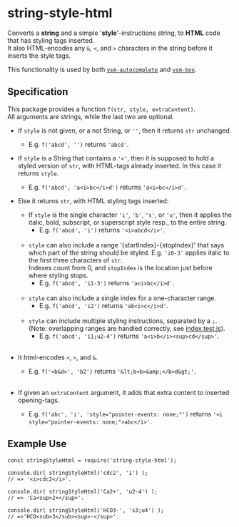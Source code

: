 # string-style-html

Converts a **string** and a simple '**style**'-instructions string,
to **HTML** code that has styling tags inserted.  
It also HTML-encodes any `&`, `<`, and `>` characters in the string
before it inserts the style tags.

This functionality is used by both
[`vsm-autocomplete`](https://github.com/vsmjs/vsm-autocomplete) and
[`vsm-box`](https://github.com/vsmjs/vsm-box).


## Specification

This package provides a function `f(str, style, extraContent)`.  
All arguments are strings, while the last two are optional.

- If `style` is not given, or a not String, or `''`,
  then it returns `str` unchanged.  
  + E.g. `f('abcd', '')` returns `'abcd'`.
- If `style` is a String that contains a `'<'`, then it is supposed to hold
  a styled version of `str`, with HTML-tags already inserted.
  In this case it returns `style`.
  + E.g. `f('abcd', 'a<i>bc</i>d')` returns `'a<i>bc</i>d'`.
- Else it returns `str`, with HTML styling tags inserted:<br>
  - If `style` is the single character `'i'`, `'b'`, `'s'`, or `'u'`, then
    it applies the italic, bold, subscript, or superscript style resp.,
    to the entire string.  
    + E.g. `f('abcd', 'i')` returns `'<i>abcd</i>'`.<br><br>
  - `style` can also include a range '{startIndex}-{stopIndex}' that says
    which part of the string should be styled.
    E.g. `'i0-3'` applies italic to the first three characters of `str`.  
    Indexes count from 0, and `stopIndex` is the location just before where
    styling stops.
    + E.g. `f('abcd', 'i1-3')` returns `'a<i>bc</i>d'`.<br><br>
  - `style` can also include a single index for a one-character range.
    + E.g. `f('abcd', 'i2')` returns `'ab<i>c</i>d'`.<br><br>
  - `style` can include multiple styling instructions, separated by a `;`.  
    (Note: overlapping ranges are handled correctly, see
    [index.test.js](src/index.test.js)).
    + E.g. `f('abcd', 'i1;u2-4')`
      returns `'a<i>b</i><sup>cd</sup>'`.<br><br>

- It html-encodes `<`, `>`, and `&`.
  + E.g. `f('<b&d>', 'b2')`
    returns `'&lt;b<b>&amp;</b>d&gt;'`.<br><br>

- If given an `extraContent` argument,
  it adds that extra content to inserted opening-tags.
  + E.g. `f('abc', 'i', 'style="pointer-events: none;"')` returns
    `'<i style="pointer-events: none;">abc</i>'`.


## Example Use

```
const stringStyleHtml = require('string-style-html');

console.dir( stringStyleHtml('cdc2', 'i') );
// => '<i>cdc2</i>'.

console.dir( stringStyleHtml('Ca2+', 'u2-4') );
// => 'Ca<sup>2+</sup>'.

console.dir( stringStyleHtml('HCO3-', 's3;u4') );
// =>'HCO<sub>3</sub><sup>-</sup>'.
```

